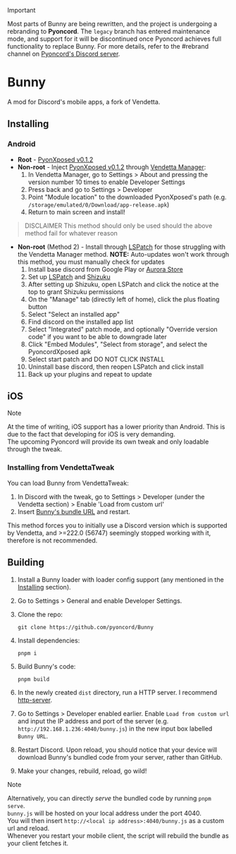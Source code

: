 > [!IMPORTANT]
> Most parts of Bunny are being rewritten, and the project is undergoing a rebranding to **Pyoncord**. The `legacy` branch has entered maintenance mode, and support for it will be discontinued once Pyoncord achieves full functionality to replace Bunny. For more details, refer to the #rebrand channel on [Pyoncord's Discord server](https://discord.gg/XjYgWXHb9Q).

# Bunny
A mod for Discord's mobile apps, a fork of Vendetta.

## Installing

### Android

- **Root** - [PyonXposed v0.1.2](https://github.com/pyoncord/PyoncordXposed/releases/tag/0.1.2) 
- **Non-root** - Inject [PyonXposed v0.1.2](https://github.com/pyoncord/PyoncordXposed/releases/tag/0.1.2) through [Vendetta Manager](https://github.com/vendetta-mod/VendettaManager):
    1. In Vendetta Manager, go to Settings > About and pressing the version number 10 times to enable Developer Settings
    2. Press back and go to Settings > Developer
    3. Point "Module location" to the downloaded PyonXposed's path (e.g. `/storage/emulated/0/Download/app-release.apk`)
    4. Return to main screen and install!
> DISCLAIMER
> This method should only be used should the above method fail for whatever reason
 - **Non-root** (Method 2) - Install through [LSPatch]() for those struggling with the Vendetta Manager method. **NOTE:** Auto-updates won't work through this method, you must manually check for updates
    1. Install base discord from Google Play or [Aurora Store](https://gitlab.com/AuroraOSS/AuroraStore)
    1. Set up [LSPatch](https://github.com/LSPosed/LSPatch) and [Shizuku](https://shizuku.rikka.app/)
    2. After setting up Shizuku, open LSPatch and click the notice at the top to grant Shizuku permissions
    3. On the "Manage" tab (directly left of home), click the plus floating button
    4. Select "Select an installed app"
    5. Find discord on the installed app list
    6. Select "Integrated" patch mode, and optionally "Override version code" if you want to be able to downgrade later
    7. Click "Embed Modules", "Select from storage", and select the PyoncordXposed apk
    8. Select start patch and DO NOT CLICK INSTALL
    9. Uninstall base discord, then reopen LSPatch and click install
    10. Back up your plugins and repeat to update

## iOS
> [!NOTE]
> At the time of writing, iOS support has a lower priority than Android. This is due to the fact that developing for iOS is very demanding.\
> The upcoming Pyoncord will provide its own tweak and only loadable through the tweak.

### Installing from VendettaTweak
You can load Bunny from VendettaTweak:

1. In Discord with the tweak, go to Settings > Developer (under the Vendetta section) > Enable 'Load from custom url'
2. Insert [Bunny's bundle URL](https://raw.githubusercontent.com/pyoncord/detta-builds/main/bunny.js) and restart.

This method forces you to initially use a Discord version which is supported by Vendetta, and >=222.0 (56747) seemingly stopped working with it, therefore is not recommended.

## Building
1. Install a Bunny loader with loader config support (any mentioned in the [Installing](#installing) section).

2. Go to Settings > General and enable Developer Settings.

3. Clone the repo:
    ```
    git clone https://github.com/pyoncord/Bunny
    ```

4. Install dependencies:
    ```
    pnpm i
    ```

5. Build Bunny's code:
    ```
    pnpm build
    ```

6. In the newly created `dist` directory, run a HTTP server. I recommend [http-server](https://www.npmjs.com/package/http-server).

7. Go to Settings > Developer enabled earlier. Enable `Load from custom url` and input the IP address and port of the server (e.g. `http://192.168.1.236:4040/bunny.js`) in the new input box labelled `Bunny URL`.

8. Restart Discord. Upon reload, you should notice that your device will download Bunny's bundled code from your server, rather than GitHub.

9. Make your changes, rebuild, reload, go wild!

> [!NOTE]
> Alternatively, you can directly *serve* the bundled code by running `pnpm serve`.\
> `bunny.js` will be hosted on your local address under the port 4040.\
> You will then insert `http://<local ip address>:4040/bunny.js` as a custom url and reload.\
> Whenever you restart your mobile client, the script will rebuild the bundle as your client fetches it.
